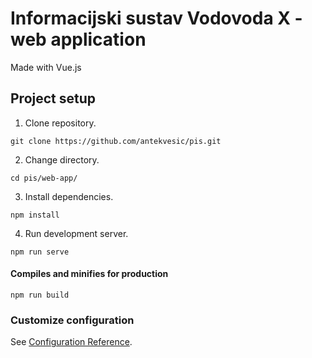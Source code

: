 # Informacijski sustav Vodovoda X - web application
Made with Vue.js

## Project setup
1. Clone repository.
```
git clone https://github.com/antekvesic/pis.git
```
2. Change directory.
```
cd pis/web-app/
```
3. Install dependencies.
```
npm install
```
4. Run development server.
```
npm run serve
```

#### Compiles and minifies for production
```
npm run build
```
### Customize configuration
See [Configuration Reference](https://cli.vuejs.org/config/).
